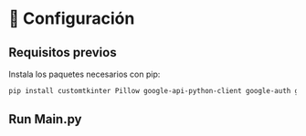 # 🚀 Configuración

## Requisitos previos

Instala los paquetes necesarios con pip:

```bash
pip install customtkinter Pillow google-api-python-client google-auth google-auth-oauthlib msal requests tqdm python-docx
```

## Run Main.py
